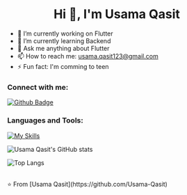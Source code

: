  <h1 align="center">Hi 👋, I'm Usama Qasit</h1>

- 🔭 I’m currently working on Flutter
- 🌱 I’m currently learning Backend
- 💬 Ask me anything about Flutter 
- 📫 How to reach me: usama.qasit123@gmail.com
- ⚡ Fun fact: I'm comming to teen
  
### Connect with me:
<div id="badges">
  <a href="https://github.com/Usama-Qasit">
    <img src="https://img.shields.io/badge/Github-white?style=for-the-badge&logo=Github&logoColor=black" alt="Github Badge"/>
  </a>
</div>

### Languages and Tools:
[![My Skills](https://skillicons.dev/icons?i=flutter,dart,firebase,github,git,postman,figma,xd&perline=5)](https://skillicons.dev)

![Usama Qasit's GitHub stats](https://github-readme-stats.vercel.app/api?username=Usama-Qasit&show_icons=true&theme=dark)

![Top Langs](https://github-readme-stats.vercel.app/api/top-langs/?username=Usama-Qasit&theme=dark)


<br>
⭐️ From [Usama Qasit](https://github.com/Usama-Qasit)
